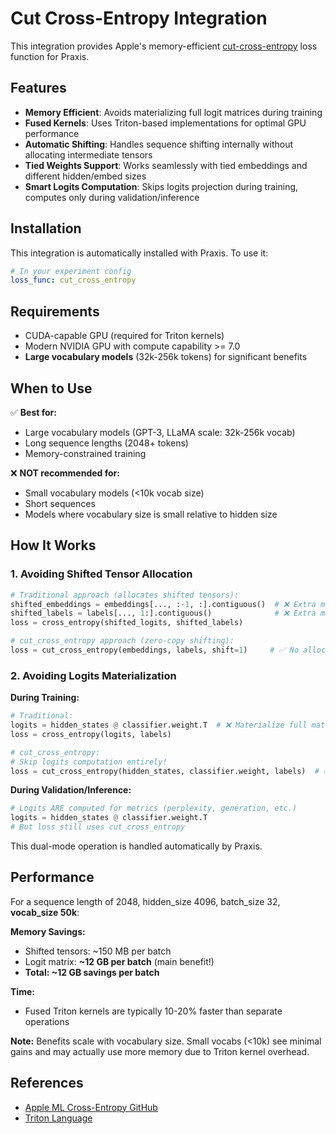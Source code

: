 # Cut Cross-Entropy Integration

This integration provides Apple's memory-efficient [cut-cross-entropy](https://github.com/apple/ml-cross-entropy) loss function for Praxis.

## Features

- **Memory Efficient**: Avoids materializing full logit matrices during training
- **Fused Kernels**: Uses Triton-based implementations for optimal GPU performance
- **Automatic Shifting**: Handles sequence shifting internally without allocating intermediate tensors
- **Tied Weights Support**: Works seamlessly with tied embeddings and different hidden/embed sizes
- **Smart Logits Computation**: Skips logits projection during training, computes only during validation/inference

## Installation

This integration is automatically installed with Praxis. To use it:

```yaml
# In your experiment config
loss_func: cut_cross_entropy
```

## Requirements

- CUDA-capable GPU (required for Triton kernels)
- Modern NVIDIA GPU with compute capability >= 7.0
- **Large vocabulary models** (32k-256k tokens) for significant benefits

## When to Use

✅ **Best for:**
- Large vocabulary models (GPT-3, LLaMA scale: 32k-256k vocab)
- Long sequence lengths (2048+ tokens)
- Memory-constrained training

❌ **NOT recommended for:**
- Small vocabulary models (<10k vocab size)
- Short sequences
- Models where vocabulary size is small relative to hidden size

## How It Works

### 1. Avoiding Shifted Tensor Allocation

```python
# Traditional approach (allocates shifted tensors):
shifted_embeddings = embeddings[..., :-1, :].contiguous()  # ❌ Extra memory
shifted_labels = labels[..., 1:].contiguous()              # ❌ Extra memory
loss = cross_entropy(shifted_logits, shifted_labels)

# cut_cross_entropy approach (zero-copy shifting):
loss = cut_cross_entropy(embeddings, labels, shift=1)     # ✅ No allocation
```

### 2. Avoiding Logits Materialization

**During Training:**
```python
# Traditional:
logits = hidden_states @ classifier.weight.T  # ❌ Materialize full matrix
loss = cross_entropy(logits, labels)

# cut_cross_entropy:
# Skip logits computation entirely!
loss = cut_cross_entropy(hidden_states, classifier.weight, labels)  # ✅ Fused kernel
```

**During Validation/Inference:**
```python
# Logits ARE computed for metrics (perplexity, generation, etc.)
logits = hidden_states @ classifier.weight.T
# But loss still uses cut_cross_entropy
```

This dual-mode operation is handled automatically by Praxis.

## Performance

For a sequence length of 2048, hidden_size 4096, batch_size 32, **vocab_size 50k**:

**Memory Savings:**
- Shifted tensors: ~150 MB per batch
- Logit matrix: **~12 GB per batch** (main benefit!)
- **Total: ~12 GB savings per batch**

**Time:**
- Fused Triton kernels are typically 10-20% faster than separate operations

**Note:** Benefits scale with vocabulary size. Small vocabs (<10k) see minimal gains and may actually use more memory due to Triton kernel overhead.

## References

- [Apple ML Cross-Entropy GitHub](https://github.com/apple/ml-cross-entropy)
- [Triton Language](https://triton-lang.org/)

